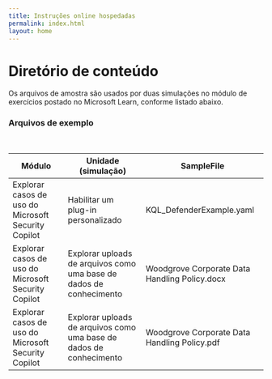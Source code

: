 ```yaml
---
title: Instruções online hospedadas
permalink: index.html
layout: home
---
```


# Diretório de conteúdo

Os arquivos de amostra são usados por duas simulações no módulo de exercícios postado no Microsoft Learn, conforme listado abaixo.

### Arquivos de exemplo
</br>

| Módulo | Unidade (simulação) | SampleFile |
| --- | --- | --- |
| Explorar casos de uso do Microsoft Security Copilot  | Habilitar um plug-in personalizado | KQL_DefenderExample.yaml |
| Explorar casos de uso do Microsoft Security Copilot  | Explorar uploads de arquivos como uma base de dados de conhecimento | Woodgrove Corporate Data Handling Policy.docx |
| Explorar casos de uso do Microsoft Security Copilot  | Explorar uploads de arquivos como uma base de dados de conhecimento | Woodgrove Corporate Data Handling Policy.pdf |


